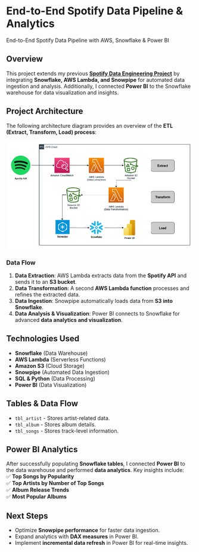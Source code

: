 # **End-to-End Spotify Data Pipeline & Analytics**  
End-to-End Spotify Data Pipeline with AWS, Snowflake & Power BI  

## **Overview**  
This project extends my previous **[Spotify Data Engineering Project](https://github.com/anish-gogineni/Spotify_Data_Engineering_Project.git)** by integrating **Snowflake, AWS Lambda, and Snowpipe** for automated data ingestion and analysis. Additionally, I connected **Power BI** to the Snowflake warehouse for data visualization and insights.  

## **Project Architecture**  
The following architecture diagram provides an overview of the **ETL (Extract, Transform, Load) process**:  

![Spotify Data Pipeline Architecture](aws-snowflake-architecture.png)  

### **Data Flow**  
1. **Data Extraction**: AWS Lambda extracts data from the **Spotify API** and sends it to an **S3 bucket**.  
2. **Data Transformation**: A second **AWS Lambda function** processes and refines the extracted data.  
3. **Data Ingestion**: Snowpipe automatically loads data from **S3 into Snowflake**.  
4. **Data Analysis & Visualization**: Power BI connects to Snowflake for advanced **data analytics and visualization**.  

## **Technologies Used**  
- **Snowflake** (Data Warehouse)  
- **AWS Lambda** (Serverless Functions)  
- **Amazon S3** (Cloud Storage)  
- **Snowpipe** (Automated Data Ingestion)  
- **SQL & Python** (Data Processing)  
- **Power BI** (Data Visualization)  

## **Tables & Data Flow**  
- `tbl_artist` - Stores artist-related data.  
- `tbl_album` - Stores album details.  
- `tbl_songs` - Stores track-level information.  

## **Power BI Analytics**  
After successfully populating **Snowflake tables**, I connected **Power BI** to the data warehouse and performed **data analytics**. Key insights include:  
✅ **Top Songs by Popularity**  
✅ **Top Artists by Number of Top Songs**  
✅ **Album Release Trends**  
✅ **Most Popular Albums**  

## **Next Steps**  
- Optimize **Snowpipe performance** for faster data ingestion.  
- Expand analytics with **DAX measures** in Power BI.  
- Implement **incremental data refresh** in Power BI for real-time insights.  
